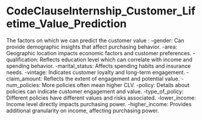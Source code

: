 # CodeClauseInternship_Customer_Lifetime_Value_Prediction



The factors on which we can predict the customer value  : 
-gender: Can provide demographic insights that affect purchasing behavior.
-area: Geographic location impacts economic factors and customer preferences.
-qualification: Reflects education level which can correlate with income and spending behavior.
-marital_status: Affects spending habits and insurance needs.
-vintage: Indicates customer loyalty and long-term engagement.
-claim_amount: Reflects the extent of engagement and potential value.
-num_policies: More policies often mean higher CLV.
-policy: Details about policies can indicate customer engagement and value.
-type_of_policy: Different policies have different values and risks associated.
-lower_income: Income level directly impacts purchasing power.
-higher_income: Provides additional granularity on income, affecting purchasing power.
